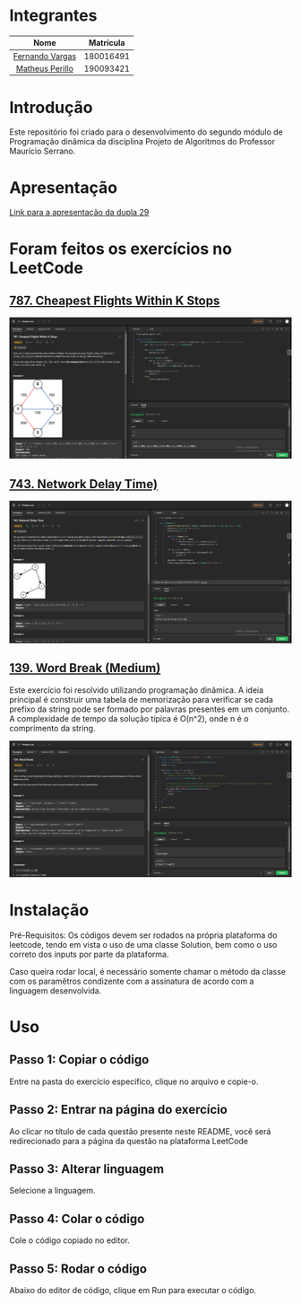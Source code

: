 # Integrantes
| Nome |  Matrícula
| :------: | :-------:
| [Fernando Vargas](https://github.com/SFernandoS) | 180016491
| [Matheus Perillo](https://github.com/MatheusPerillo) | 190093421

# Introdução 
Este repositório foi criado para o desenvolvimento do segundo módulo de Programação dinâmica da disciplina Projeto de Algoritmos do Professor Maurício Serrano.

# Apresentação

[Link para a apresentação da dupla 29]() 

# Foram feitos os exercícios no LeetCode

## [787. Cheapest Flights Within K Stops](https://leetcode.com/problems/cheapest-flights-within-k-stops/description/) 

![787. Cheapest Flights Within K Stops](/images/787.png)



## [743. Network Delay Time)](https://leetcode.com/problems/network-delay-time/description/) 

![743. Network Delay Time](/images/743.png)

## [139. Word Break (Medium)](https://leetcode.com/problems/word-break/description/) 

Este exercício foi resolvido utilizando programação dinâmica. A ideia principal é construir uma tabela de memorização para verificar se cada prefixo da string pode ser formado por palavras presentes em um conjunto. A complexidade de tempo da solução típica é O(n^2), onde n é o comprimento da string.

![139. Word Break](/images/139.jpeg)

# Instalação

Pré-Requisitos: Os códigos devem ser rodados na própria plataforma do leetcode, tendo em vista o uso de uma classe Solution, bem como o uso correto dos inputs por parte da plataforma.

Caso queira rodar local, é necessário somente chamar o método da classe com os paramêtros condizente com a assinatura de acordo com a linguagem desenvolvida.

# Uso
## Passo 1: Copiar o código
Entre na pasta do exercício específico, clique no arquivo e copie-o.

## Passo 2: Entrar na página do exercício
Ao clicar no título de cada questão presente neste README, você será redirecionado para a página da questão na plataforma LeetCode

## Passo 3: Alterar linguagem
Selecione a linguagem.

## Passo 4: Colar o código
Cole o código copiado no editor.

## Passo 5: Rodar o código
Abaixo do editor de código, clique em Run para executar o código.
